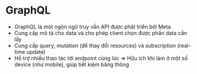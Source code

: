 # GraphQL 
- GraphQL là một ngôn ngữ truy vấn API được phát triển bởi Meta 
- Cung cấp mô tả cho data và cho phép client chọn được phần data cần lấy 
- Cung cấp query, mutation (để thay đổi resources) và subscription (real-time update)
- Hỗ trợ nhiều thao tác tới endpoint cùng lúc
=> Hữu ích khi làm ở một số device (như mobile), giúp tiết kiệm băng thông